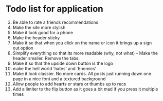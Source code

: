 # Todo list for application

3. Be able to rate a friends recommendations
4. Make the site more stylish
5. Make it look good for a phone
6. Make the header sticky
7. Make it so that when you click on the name or icon it brings up a sign out option
8. Simplify everything so that its more readable (why, not what) - Make the header smaller. Remove the tabs.
9. Make it so that the upside down button is the logo
10. make the hell world 'hates' and 'Enemies'
11. Make it look classier. No more cards. All posts just running down one page in a nice font and a textured background
12. Allow people to add hearts or stars or thumbs up to recs
13. Add a limiter to the flip button as it goes a bit mad if you press it multiple times
